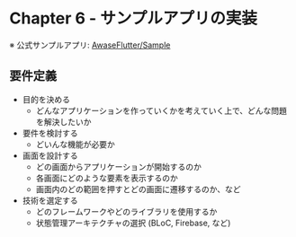 # Chapter 6 - サンプルアプリの実装

※ 公式サンプルアプリ: [AwaseFlutter/Sample](https://github.com/AwaseFlutter/Sample)

## 要件定義

* 目的を決める
  - どんなアプリケーションを作っていくかを考えていく上で、どんな問題を解決したいか
* 要件を検討する
  - どいんな機能が必要か
* 画面を設計する
  - どの画面からアプリケーションが開始するのか
  - 各画面にどのような要素を表示するのか
  - 画面内のどの範囲を押すとどの画面に遷移するのか、など
* 技術を選定する
  - どのフレームワークやどのライブラリを使用するか
  - 状態管理アーキテクチャの選択 (BLoC, Firebase, など)
